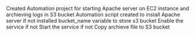 Created Automation project for starting Apache server on EC2 instance and archieving logs in S3 bucket
Automation script created to install Apache server if not installed
bucket_name variable to store s3 bucket
Enable the service if not
Start the service if not
Copy archieve file to S3 bucket